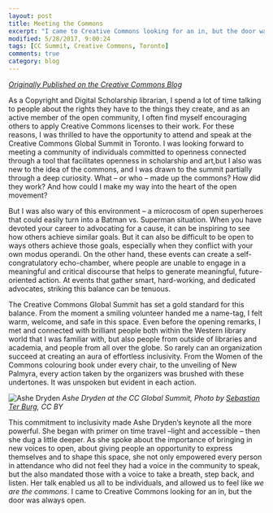 ```yaml
---
layout: post
title: Meeting the Commons
excerpt: "I came to Creative Commons looking for an in, but the door was always open."
modified: 5/28/2017, 9:00:24
tags: [CC Summit, Creative Commons, Toronto]
comments: true
category: blog
---
```

*[Originally Published on the Creative Commons Blog](https://creativecommons.org/2017/05/18/meeting-the-commons/)*

As a Copyright and Digital Scholarship librarian, I spend a lot of time talking to people about the rights they have to the things they create, and as an active member of the open community, I often find myself encouraging others to apply Creative Commons licenses to their work. For these reasons, I was thrilled to have the opportunity to attend and speak at the Creative Commons Global Summit in Toronto. I was looking forward to meeting a community of individuals committed to openness connected through a tool that facilitates openness in scholarship and art,but I also was new to the idea of the commons, and I was drawn to the summit partially through a deep curiosity. What – or who – made up the commons? How did they work? And how could I make my way into the heart of the open movement?


But I was also wary of this environment – a microcosm of open superheroes that could easily turn into a Batman vs. Superman situation. When you have devoted your career to advocating for a cause, it can be inspiring to see how others achieve similar goals. But it can also be difficult to be open to ways others achieve those goals, especially when they conflict with your own modus operandi. On the other hand, these events can create a self-congratulatory echo-chamber, where people are unable to engage in a meaningful and critical discourse that helps to generate meaningful, future-oriented action. At events that gather smart, hard-working, and dedicated advocates, striking this balance can be tenuous.

The Creative Commons Global Summit has set a gold standard for this balance. From the moment a smiling volunteer handed me a name-tag, I felt warm, welcome, and safe in this space. Even before the opening remarks, I met and connected with brilliant people both within the Western library world that I was familiar with, but also people from outside of libraries and academia, and people from all over the globe. So rarely can an organization succeed at creating an aura of effortless inclusivity. From the Women of the Commons colouring book under every chair, to the unveiling of New Palmyra, every action taken by the organizers was brushed with these undertones. It was unspoken but evident in each action.

![Ashe Dryden](https://creativecommons.org/wp-content/uploads/2017/05/34189876982_e58e2c68c4_z.jpg)
*Ashe Dryden at the CC Global Summit, Photo by [Sebastian Ter Burg](https://www.flickr.com/photos/ter-burg/34189876982/in/album-72157681355091380/), CC BY*

This commitment to inclusivity made Ashe Dryden’s keynote all the more powerful. She began with primer on time travel –light and accessible – then she dug a little deeper. As she spoke about the importance of bringing in new voices to open, about giving people an opportunity to express themselves and to shape this space, she not only empowered every person in attendance who did not feel they had a voice in the community to speak, but the also mandated those with a voice to take a breath, step back, and listen. Her talk enabled us all to be individuals, and allowed us to feel like *we are the commons*. I came to Creative Commons looking for an in, but the door was always open.
